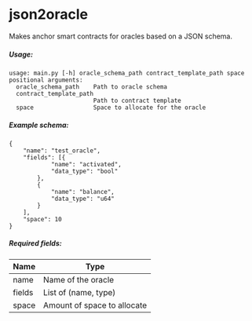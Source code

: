 # json2oracle

Makes anchor smart contracts for oracles based on a JSON schema.

##### Usage:
```
usage: main.py [-h] oracle_schema_path contract_template_path space
positional arguments:
  oracle_schema_path    Path to oracle schema
  contract_template_path
                        Path to contract template
  space                 Space to allocate for the oracle
  ```

##### Example schema:
```
{
    "name": "test_oracle",
    "fields": [{
            "name": "activated",
            "data_type": "bool"
        },
        {
            "name": "balance",
            "data_type": "u64"
        }
    ],
    "space": 10
}
```
##### Required fields:
| Name        | Type                            |
| ----------- | -----------                     |
| name        | Name of the oracle              |
| fields      | List of (name, type)            |
| space       | Amount of space to allocate     |